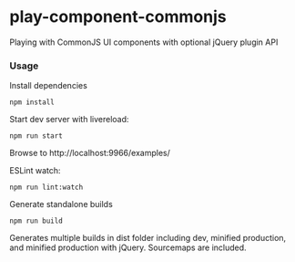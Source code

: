 # play-component-commonjs
Playing with CommonJS UI components with optional jQuery plugin API

### Usage
Install dependencies
~~~~
npm install
~~~~

Start dev server with livereload:
~~~~
npm run start
~~~~
Browse to http://localhost:9966/examples/

ESLint watch:
~~~~
npm run lint:watch
~~~~

Generate standalone builds
~~~~
npm run build
~~~~

Generates multiple builds in dist folder including dev, minified production, and minified production with jQuery.  Sourcemaps are included.
